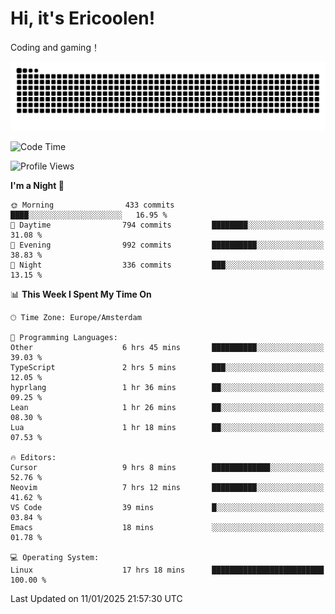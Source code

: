 # Hi, it's Ericoolen!
Coding and gaming！

<picture>
  <source media="(prefers-color-scheme: dark)" srcset="https://raw.githubusercontent.com/Eric-Song-Nop/Eric-Song-Nop/output/github-contribution-grid-snake-dark.svg">
  <source media="(prefers-color-scheme: light)" srcset="https://raw.githubusercontent.com/Eric-Song-Nop/Eric-Song-Nop/output/github-contribution-grid-snake.svg">
  <img alt="github contribution grid snake animation" src="https://raw.githubusercontent.com/Eric-Song-Nop/Eric-Song-Nop/output/github-contribution-grid-snake.svg">
</picture>

<!--START_SECTION:waka-->
![Code Time](http://img.shields.io/badge/Code%20Time-1%2C744%20hrs%202%20mins-blue)

![Profile Views](http://img.shields.io/badge/Profile%20Views-0-blue)

**I'm a Night 🦉** 

```text
🌞 Morning                433 commits         ████░░░░░░░░░░░░░░░░░░░░░   16.95 % 
🌆 Daytime                794 commits         ████████░░░░░░░░░░░░░░░░░   31.08 % 
🌃 Evening                992 commits         ██████████░░░░░░░░░░░░░░░   38.83 % 
🌙 Night                  336 commits         ███░░░░░░░░░░░░░░░░░░░░░░   13.15 % 
```


📊 **This Week I Spent My Time On** 

```text
🕑︎ Time Zone: Europe/Amsterdam

💬 Programming Languages: 
Other                    6 hrs 45 mins       ██████████░░░░░░░░░░░░░░░   39.03 % 
TypeScript               2 hrs 5 mins        ███░░░░░░░░░░░░░░░░░░░░░░   12.05 % 
hyprlang                 1 hr 36 mins        ██░░░░░░░░░░░░░░░░░░░░░░░   09.25 % 
Lean                     1 hr 26 mins        ██░░░░░░░░░░░░░░░░░░░░░░░   08.30 % 
Lua                      1 hr 18 mins        ██░░░░░░░░░░░░░░░░░░░░░░░   07.53 % 

🔥 Editors: 
Cursor                   9 hrs 8 mins        █████████████░░░░░░░░░░░░   52.76 % 
Neovim                   7 hrs 12 mins       ██████████░░░░░░░░░░░░░░░   41.62 % 
VS Code                  39 mins             █░░░░░░░░░░░░░░░░░░░░░░░░   03.84 % 
Emacs                    18 mins             ░░░░░░░░░░░░░░░░░░░░░░░░░   01.78 % 

💻 Operating System: 
Linux                    17 hrs 18 mins      █████████████████████████   100.00 % 
```


 Last Updated on 11/01/2025 21:57:30 UTC
<!--END_SECTION:waka-->
